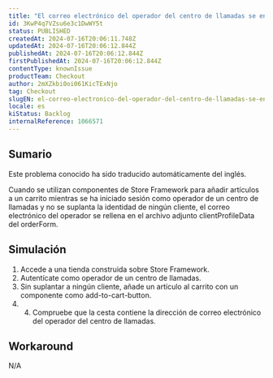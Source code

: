 ```yaml
---
title: "El correo electrónico del operador del centro de llamadas se envía a orderForm cuando se añaden artículos al carrito desde el front-end de Store Framework."
id: 3KwP4q7VZsu6e3c1DwWY5t
status: PUBLISHED
createdAt: 2024-07-16T20:06:11.748Z
updatedAt: 2024-07-16T20:06:12.844Z
publishedAt: 2024-07-16T20:06:12.844Z
firstPublishedAt: 2024-07-16T20:06:12.844Z
contentType: knownIssue
productTeam: Checkout
author: 2mXZkbi0oi061KicTExNjo
tag: Checkout
slugEN: el-correo-electronico-del-operador-del-centro-de-llamadas-se-envia-a-orderform-cuando-se-anaden-articulos-al-carrito-desde-el-frontend-de-store-framework
locale: es
kiStatus: Backlog
internalReference: 1066571
---
```


## Sumario

<div class="alert alert-info">
  <p>Este problema conocido ha sido traducido automáticamente del inglés.</p>
</div>


Cuando se utilizan componentes de Store Framework para añadir artículos a un carrito mientras se ha iniciado sesión como operador de un centro de llamadas y no se suplanta la identidad de ningún cliente, el correo electrónico del operador se rellena en el archivo adjunto clientProfileData del orderForm.


##

## Simulación



1. Accede a una tienda construida sobre Store Framework.
2. Autentícate como operador de un centro de llamadas.
3. Sin suplantar a ningún cliente, añade un artículo al carrito con un componente como add-to-cart-button.
4. 4. Compruebe que la cesta contiene la dirección de correo electrónico del operador del centro de llamadas.



## Workaround


N/A





